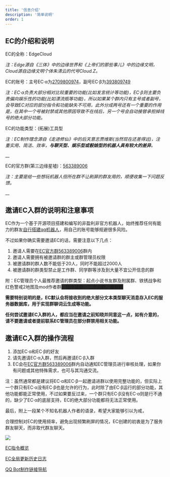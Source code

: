 ```yaml
---
title: '信息介绍'
description: '简单说明'
order: 1
---
```


## EC的介绍和说明


EC的全称：EdgeCloud

_注：Edge源自《三体》中的边缘世界和《上帝们的那些事儿》中的边缘文明，Cloud源自边缘文明个体朱清云的代号Cloud.Z。_



EC的账号：主号EC·α为[2709800974](http://wpa.qq.com/msgrd?v=3&uin=2709800974&site=qq&menu=yes)，副号EC·β为[393809749](http://wpa.qq.com/msgrd?v=3&uin=393809749&site=qq&menu=yes)

_注：EC·α负责大部分相对比较重要的功能(比如发言统计等功能)，EC·β则主要负责偏向娱乐性的功能(比如漂流瓶等功能)，所以如果某个群内只有主号或者副号，会导致EC对应的部分指令和功能缺失不可用，此外分成两号还有一个重要的作用是，在其中一个号被封禁或其他原因导致不在线后，另一个号会自动接替承担掉线号的绝大部分功能。_



EC的功能类型：(拓展)工具型

_注：EC制作理念源自《走进修仙》中的后天意志贾维斯(当然现在还差得远)，注重实用、简洁、效率，__**与聊天型、娱乐型或骰娘型的机器人具有较大的差异**__。_

__

EC的官方群(第三边缘星墟)：[563389006](https://jq.qq.com/?_wv=1027&k=9StgNYMV)

_注：主要是给一些想玩机器人但所在群不让刷屏的群友用的，顺便收集一下问题反馈。_

__

## 邀请EC入群的说明和注意事项
EC作为一个基于开源项目搭建和编写的非盈利非官方机器人，始终推荐任何有能力的群友[自行搭建qq机器人](https://www.yuque.com/byx2020/ec/bot)，用自己的账号能够规避很多风险。

不过如果你确实需要邀请EC的话，需要注意以下几点：

1. 邀请人需要在[EC官方群563389006](https://jq.qq.com/?_wv=1027&k=9StgNYMV)群内
2. 邀请人需要拥有被邀请群的群主或群管理员权限
3. 被邀请群的群人数不能低于20人，同时不能超过2000人
4. 被邀请群的群类型禁止是工作群、同学群等涉及到大量不宜公开信息的群



附：EC管理员个人最推荐邀请的群类型：起点小说书友群及附属群、铁锈战争和红色警戒2地图及mod作者群<font style="background-color:#262626;">、程序猿群、二次元群、嘉然群</font>



**需要特别说明的是，EC默认会将接收到的绝大部分文本类型聊天消息存入EC的服务器数据库，用于实现群聊词云生成等功能。**

**任何尝试邀请EC入群的人，都应当在邀请之前知晓并同意这一点，如有介意的，请不要邀请或者提前联系EC管理员在部分群禁用相关功能。**



## 邀请EC入群的操作流程
1. 添加EC·α和EC·β的好友
2. 请先邀请EC·α入群，然后再邀请EC·β入群
3. EC会在[EC官方群563389006](https://jq.qq.com/?_wv=1027&k=9StgNYMV)群内自动通知EC管理员进行审核处理，如果你有问题或其他特殊需求，也可与其沟通交流。



注：虽然通常都是建议将EC·α和EC·β一起邀请进群以使用完整功能的，但实际上一个群只有EC·α没有EC·β也是允许的行为，此时除了由EC·β运行的部分功能，其他功能都能正常使用，不过如果要反过来，一个群只有EC·β没有EC·α则是行不通的，缺少了EC·α的底层支持，EC的绝大部分功能都将无法正常使用。





最后，附上一段某个不知名机器人作者的语录，希望大家能够引以为戒，

合理控制对EC的使用频率，避免出现频繁刷屏的情况，EC创建的初衷是为了服务群友聊天，而非取代群友聊天。

![](https://cdn.nlark.com/yuque/0/2021/png/21392807/1622282184801-db76e7d1-70e4-404f-a80b-fee5747025c9.png)



[EC指令概览](https://www.yuque.com/byx2020/ec/help)

[EC全局更新历史日志](https://www.yuque.com/byx2020/ec/log)

[QQ Bot制作链接导航](https://www.yuque.com/byx2020/ec/bot)

